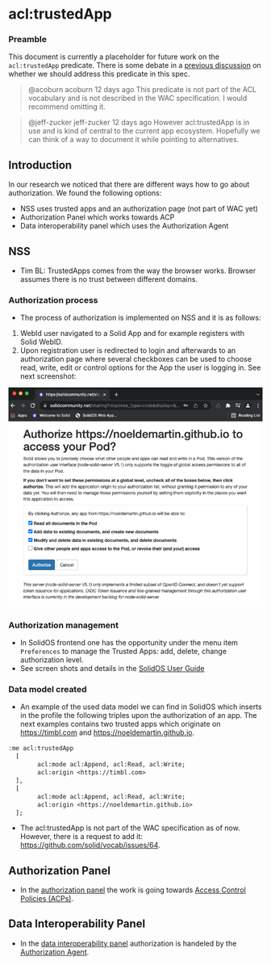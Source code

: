 # acl:trustedApp

### Preamble

This document is currently a placeholder for future work on the `acl:trustedApp` predicate.  There is some debate in a [previous discussion](https://github.com/solid/webid-profile/pull/1) on whether we should address this predicate in this spec.

> @acoburn acoburn 12 days ago
This predicate is not part of the ACL vocabulary and is not described in the WAC specification. I would recommend omitting it.

> @jeff-zucker jeff-zucker 12 days ago
However acl:trustedApp is in use and is kind of central to the current app ecosystem. Hopefully we can think of a way to document it while pointing to alternatives.

## Introduction

In our research we noticed that there are different ways how to go about authorization. We found the following options:
* NSS uses trusted apps and an authorization page (not part of WAC yet)
* Authorization Panel which works towards ACP 
* Data interoperability panel which uses the Authorization Agent

## NSS

* Tim BL: TrustedApps comes from the way the browser works. Browser assumes there is no trust between different domains.

### Authorization process

* The process of authorization is implemented on NSS and it is as follows:

1. WebId user navigated to a Solid App and for example registers with Solid WebID.
2. Upon registration user is redirected to login and afterwards to an authorization page where several checkboxes can be used to choose read, write, edit or control options for the App the user is logging in. See next screenshot:

![NSS authorization page](./NSSauthorization.png)

### Authorization management

* In SolidOS frontend one has the opportunity under the menu item `Preferences` to manage the Trusted Apps: add, delete, change authorization level.
* See screen shots and details in the [SolidOS User Guide](https://github.com/solid/userguide#manage-your-trusted-applications)

### Data model created

* An example of the used data model we can find in SolidOS which inserts in the profile the following triples upon the authorization of an app. The next examples contains two trusted apps which originate on <https://timbl.com> and <https://noeldemartin.github.io>.

```
:me acl:trustedApp
  [
        acl:mode acl:Append, acl:Read, acl:Write;
        acl:origin <https://timbl.com>
  ],
  [
        acl:mode acl:Append, acl:Read, acl:Write;
        acl:origin <https://noeldemartin.github.io>
  ];
```

* The acl:trustedApp is not part of the WAC specification as of now. However, there is a request to add it: <https://github.com/solid/vocab/issues/64>.

## Authorization Panel

* In the [authorization panel](https://github.com/solid/authorization-panel) the work is going towards [Access Control Policies (ACPs)](https://solid.github.io/authorization-panel/acp-specification/).

## Data Interoperability Panel

* In the [data interoperability panel](https://github.com/solid/data-interoperability-panel) authorization is handeled by the [Authorization Agent](https://solid.github.io/data-interoperability-panel/specification/#authorization-agent-discovery).
